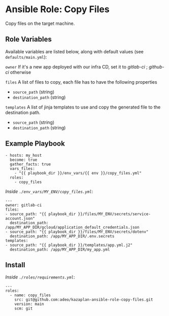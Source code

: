# Ansible Role: Copy Files

Copy files on the target machine.

## Role Variables

Available variables are listed below, along with default values (see `defaults/main.yml`):

`owner`
If it's a new app deployed with our infra CD, set it to *gitlab-ci* ; *github-ci* otherwise

`files`
A list of files to copy, each file has to have the following properties
* `source_path` (string)
* `destination_path` (string)


`templates`
A list of jinja templates to use and copy the generated file to the destination path.
* `source_path` (string)
* `destination_path` (string)


## Example Playbook

    - hosts: my_host
      become: true
      gather_facts: true
      vars_files:
        - "{{ playbook_dir }}/env_vars/{{ env }}/copy_files.yml"
      roles:
        - copy_files

*Inside `./env_vars/MY_ENV/copy_files.yml`*:

    ---
    owner: gitlab-ci
    files:
    - source_path: "{{ playbook_dir }}/files/MY_ENV/secrets/service-account.json"
      destination_path: /app/MY_APP_DIR/gcloud/application_default_credentials.json
    - source_path: "{{ playbook_dir }}/files/MY_ENV/secrets/dotenv"
      destination_path: /app/MY_APP_DIR/.env.secrets
    templates:
    - source_path: "{{ playbook_dir }}/templates/app.yml.j2"
      destination_path: /app/MY_APP_DIR/my_app.yml

## Install

*Inside `./roles/requirements.yml`*:

    ---
    roles:
      - name: copy_files
        src: git@github.com:adeo/kazaplan-ansible-role-copy-files.git
        version: main
        scm: git
